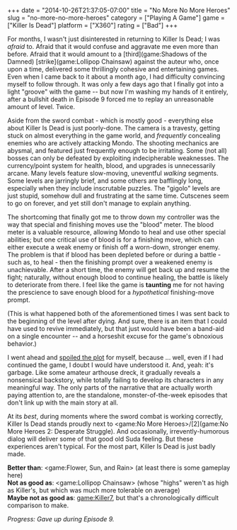 +++
date = "2014-10-26T21:37:05-07:00"
title = "No More No More Heroes"
slug = "no-more-no-more-heroes"
category = ["Playing A Game"]
game = ["Killer Is Dead"]
platform = ["X360"]
rating = ["Bad"]
+++

For months, I wasn't just disinterested in returning to Killer Is Dead; I was <i>afraid</i> to.  Afraid that it would confuse and aggravate me even more than before.  Afraid that it would amount to a [third](game:Shadows of the Damned) [strike](game:Lollipop Chainsaw) against the auteur who, once upon a time, delivered some thrillingly cohesive and entertaining games.  Even when I came back to it about a month ago, I had difficulty convincing myself to follow through.  It was only a few days ago that I finally got into a light "groove" with the game -- but now I'm washing my hands of it entirely, after a bullshit death in Episode 9 forced me to replay an unreasonable amount of level.  Twice.

Aside from the sword combat - which is mostly good - everything else about Killer Is Dead is just poorly-done.  The camera is a travesty, getting stuck on almost everything in the game world, and <i>frequently</i> concealing enemies who are actively attacking Mondo.  The shooting mechanics are abysmal, and featured just frequently enough to be irritating.  Some (not all) bosses can only be defeated by exploiting indecipherable weaknesses.  The currency/point system for health, blood, and upgrades is unnecessarily arcane.  Many levels feature slow-moving, uneventful <i>walking</i> segments.  Some levels are jarringly brief, and some others are bafflingly long, especially when they include inscrutable puzzles.  The "gigolo" levels are just stupid, somehow dull and frustrating at the same time.  Cutscenes seem to go on forever, and yet still don't manage to explain anything.

The shortcoming that finally got me to throw down my controller was the way that special and finishing moves use the "blood" meter.  The blood meter is a valuable resource, allowing Mondo to heal and use other special abilities; but one critical use of blood is for a finishing move, which can either execute a weak enemy or finish off a worn-down, stronger enemy.  The problem is that if blood has been depleted before or during a battle - such as, to heal - then the finishing prompt over a weakened enemy is unachievable.  After a short time, the enemy will get back up and resume the fight; naturally, without enough blood to continue healing, the battle is likely to deteriorate from there.  I feel like the game is <b>taunting</b> me for not having the prescience to save enough blood for a <i>hypothetical</i> finishing-move prompt.

(This is what happened both of the aforementioned times I was sent back to the beginning of the level after dying.  And sure, there is an item that I could have used to revive immediately, but that just would have been a band-aid on a single encounter -- and a horseshit excuse for the game's obnoxious behavior.)

I went ahead and <a href="http://en.wikipedia.org/wiki/Killer_Is_Dead#Plot">spoiled the plot</a> for myself, because ... well, even if I had continued the game, I doubt I would have understood it.  And, yeah: it's garbage.  Like some amateur arthouse dreck, it gradually reveals a nonsensical backstory, while totally failing to develop its characters in any meaningful way.  The only parts of the narrative that are actually worth paying attention to, are the standalone, monster-of-the-week episodes that don't link up with the main story at all.

At its <i>best</i>, during moments where the sword combat is working correctly, Killer Is Dead stands proudly next to <game:No More Heroes>/[2](game:No More Heroes 2: Desperate Struggle).  And occasionally, irrevently-humorous dialog will deliver some of that good old Suda feeling.  But these experiences aren't typical.  For the most part, Killer Is Dead is just badly made.

<b>Better than</b>: <game:Flower, Sun, and Rain> (at least there is some gameplay here)  
<b>Not as good as</b>: <game:Lollipop Chainsaw> (whose "highs" weren't as high as Killer's, but which was much more tolerable on average)  
<b>Maybe not as good as</b>: <game:Killer7>, but that's a chronologically difficult comparison to make.

<i>Progress: Gave up during Episode 9.</i>